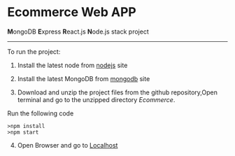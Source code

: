 # Ecommerce Web APP
**M**ongoDB **E**xpress **R**eact.js **N**ode.js stack project

___
To run the project:

1. Install the latest node from [nodejs](https://nodejs.org/en/) site
1. Install the latest MongoDB from [mongodb](https://www.mongodb.com/try/download/community?tck=docs_server) site

1. Download and unzip the project files from the github repository,Open terminal and go to the unzipped directory _Ecommerce_.


Run the following code
```
>npm install
>npm start
```

4. Open Browser and go to [Localhost](http://localhost:3000)


